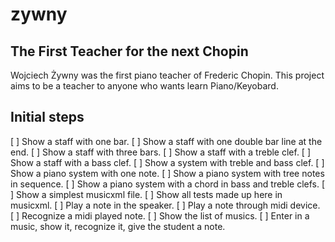 # zywny

## The First Teacher for the next Chopin

Wojciech Żywny was the first piano teacher of Frederic Chopin. This project aims to be a teacher to anyone who wants learn Piano/Keyobard.

## Initial steps

[ ] Show a staff with one bar.
[ ] Show a staff with one double bar line at the end.
[ ] Show a staff with three bars.
[ ] Show a staff with a treble clef.
[ ] Show a staff with a bass clef.
[ ] Show a system with treble and bass clef.
[ ] Show a piano system with one note.
[ ] Show a piano system with tree notes in sequence.
[ ] Show a piano system with a chord in bass and treble clefs.
[ ] Show a simplest musicxml file.
[ ] Show all tests made up here in musicxml.
[ ] Play a note in the speaker.
[ ] Play a note through midi device.
[ ] Recognize a midi played note.
[ ] Show the list of musics.
[ ] Enter in a music, show it, recognize it, give the student a note.
